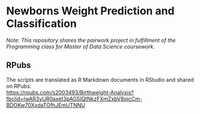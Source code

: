 # Newborns Weight Prediction and Classification
*Note: This repository shares the pairwork project in fulfillment of the Programming class for Master of Data Science coursework.*

## RPubs 
The scripts are translated as R Markdown documents in RStudio and shared on RPubs:\
https://rpubs.com/s2003493/Birthweight-Analysis?fbclid=IwAR3yUR0axet3pAG5IQtNkzFXmZxbV8oicCm-BDOKw70XxdaTGfhJEmUTNNU
